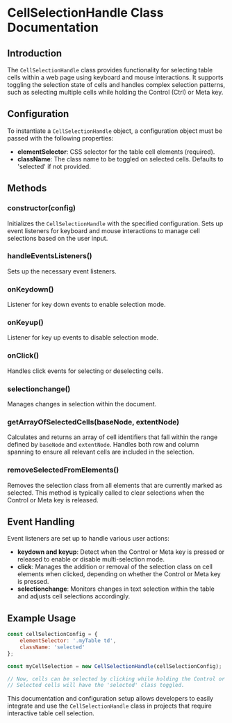 # CellSelectionHandle Class Documentation

## Introduction
The `CellSelectionHandle` class provides functionality for selecting table cells within a web page using keyboard and mouse interactions. It supports toggling the selection state of cells and handles complex selection patterns, such as selecting multiple cells while holding the Control (Ctrl) or Meta key.

## Configuration
To instantiate a `CellSelectionHandle` object, a configuration object must be passed with the following properties:

- **elementSelector**: CSS selector for the table cell elements (required).
- **className**: The class name to be toggled on selected cells. Defaults to 'selected' if not provided.

## Methods
### constructor(config)
Initializes the `CellSelectionHandle` with the specified configuration. Sets up event listeners for keyboard and mouse interactions to manage cell selections based on the user input.

### handleEventsListeners()
Sets up the necessary event listeners.

### onKeydown()
Listener for key down events to enable selection mode.

### onKeyup()
Listener for key up events to disable selection mode.

### onClick()
Handles click events for selecting or deselecting cells.

### selectionchange()
Manages changes in selection within the document.

### getArrayOfSelectedCells(baseNode, extentNode)
Calculates and returns an array of cell identifiers that fall within the range defined by `baseNode` and `extentNode`. Handles both row and column spanning to ensure all relevant cells are included in the selection.

### removeSelectedFromElements()
Removes the selection class from all elements that are currently marked as selected. This method is typically called to clear selections when the Control or Meta key is released.

## Event Handling
Event listeners are set up to handle various user actions:
- **keydown and keyup**: Detect when the Control or Meta key is pressed or released to enable or disable multi-selection mode.
- **click**: Manages the addition or removal of the selection class on cell elements when clicked, depending on whether the Control or Meta key is pressed.
- **selectionchange**: Monitors changes in text selection within the table and adjusts cell selections accordingly.

## Example Usage

```javascript
const cellSelectionConfig = {
    elementSelector: '.myTable td',
    className: 'selected'
};

const myCellSelection = new CellSelectionHandle(cellSelectionConfig);

// Now, cells can be selected by clicking while holding the Control or Meta key.
// Selected cells will have the 'selected' class toggled.
```

This documentation and configuration setup allows developers to easily integrate and use the `CellSelectionHandle` class in projects that require interactive table cell selection.